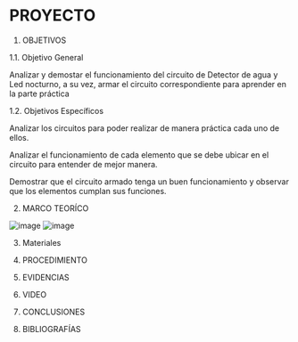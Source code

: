 # PROYECTO

1. OBJETIVOS 

1.1. Objetivo General

Analizar y demostar el funcionamiento del circuito de Detector de agua y Led nocturno, a su vez, armar el circuito correspondiente para aprender en la parte práctica

1.2. Objetivos Específicos

Analizar los circuitos para poder realizar de manera práctica cada uno de ellos.

Analizar el funcionamiento de cada elemento que se debe ubicar en el circuito para entender de mejor manera.

Demostrar que el circuito armado tenga un buen funcionamiento y observar que los elementos cumplan sus funciones.

2. MARCO TEORÍCO

![image](https://user-images.githubusercontent.com/116834366/205117541-3cd25a9f-653f-4c0e-8238-a4d3e3d19a66.png)
![image](https://user-images.githubusercontent.com/116834366/205117708-0b8ad8c7-9979-413a-a6d7-01b889640923.png)

3. Materiales

4. PROCEDIMIENTO 

5. EVIDENCIAS

6. VIDEO

7. CONCLUSIONES 

8. BIBLIOGRAFÍAS 

